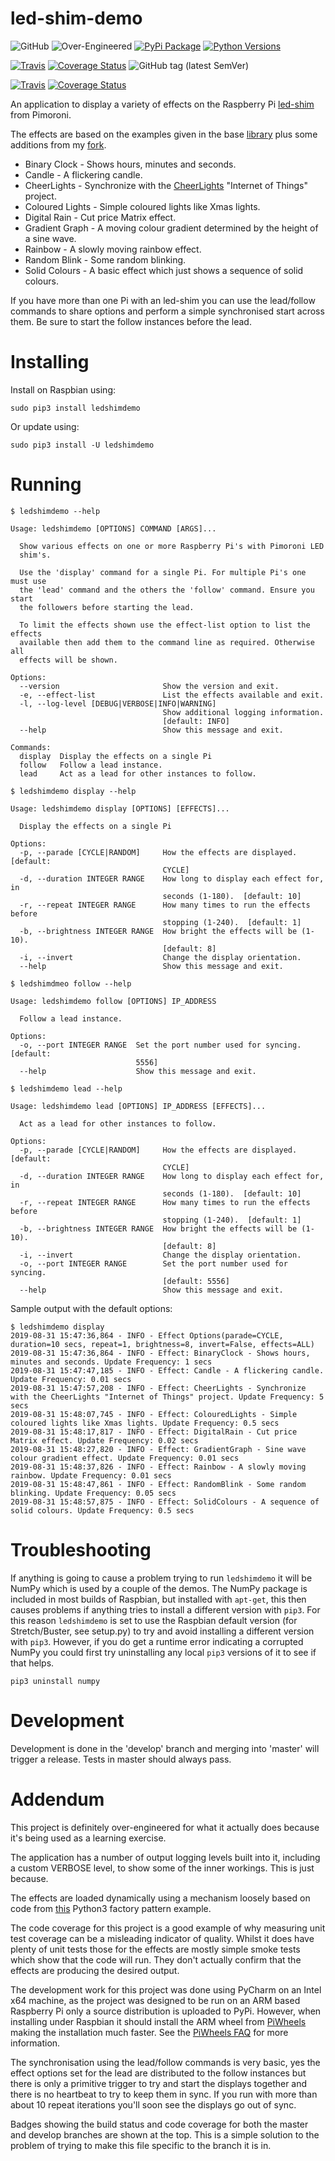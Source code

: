 # led-shim-demo

![GitHub](https://img.shields.io/github/license/RatJuggler/led-shim-demo)
![Over-Engineered](https://img.shields.io/badge/over--engineered-definitely-red)
[![PyPi Package](https://img.shields.io/pypi/v/ledshimdemo.svg)](https://pypi.python.org/pypi/ledshimdemo)
[![Python Versions](https://img.shields.io/pypi/pyversions/ledshimdemo.svg)](https://pypi.python.org/pypi/ledshimdemo)

[![Travis](https://img.shields.io/travis/com/RatJuggler/led-shim-demo/master.svg?label=master%20build)](https://travis-ci.org/RatJuggler/led-shim-demo)
[![Coverage Status](https://coveralls.io/repos/github/RatJuggler/led-shim-demo/badge.svg?branch=master)](https://coveralls.io/github/RatJuggler/led-shim-demo?branch=master)
![GitHub tag (latest SemVer)](https://img.shields.io/github/tag/RatJuggler/led-shim-demo)

[![Travis](https://img.shields.io/travis/com/RatJuggler/led-shim-demo/develop.svg?label=develop%20build)](https://travis-ci.org/RatJuggler/led-shim-demo)
[![Coverage Status](https://coveralls.io/repos/github/RatJuggler/led-shim-demo/badge.svg?branch=develop)](https://coveralls.io/github/RatJuggler/led-shim-demo?branch=develop)

An application to display a variety of effects on the Raspberry Pi [led-shim](https://shop.pimoroni.com/products/led-shim)
from Pimoroni.

The effects are based on the examples given in the base [library](https://github.com/pimoroni/led-shim) plus some 
additions from my [fork](https://github.com/RatJuggler/led-shim/tree/more-examples).

- Binary Clock - Shows hours, minutes and seconds.
- Candle - A flickering candle.
- CheerLights - Synchronize with the [CheerLights](https://cheerlights.com) "Internet of Things" project.
- Coloured Lights - Simple coloured lights like Xmas lights.
- Digital Rain - Cut price Matrix effect.
- Gradient Graph - A moving colour gradient determined by the height of a sine wave.
- Rainbow - A slowly moving rainbow effect.
- Random Blink - Some random blinking.
- Solid Colours - A basic effect which just shows a sequence of solid colours.

If you have more than one Pi with an led-shim you can use the lead/follow commands to share options and perform a simple
synchronised start across them. Be sure to start the follow instances before the lead.

# Installing

Install on Raspbian using:
```
sudo pip3 install ledshimdemo
```
Or update using:
```
sudo pip3 install -U ledshimdemo
```

# Running

```
$ ledshimdemo --help

Usage: ledshimdemo [OPTIONS] COMMAND [ARGS]...

  Show various effects on one or more Raspberry Pi's with Pimoroni LED
  shim's.

  Use the 'display' command for a single Pi. For multiple Pi's one must use
  the 'lead' command and the others the 'follow' command. Ensure you start
  the followers before starting the lead.

  To limit the effects shown use the effect-list option to list the effects
  available then add them to the command line as required. Otherwise all
  effects will be shown.

Options:
  --version                       Show the version and exit.
  -e, --effect-list               List the effects available and exit.
  -l, --log-level [DEBUG|VERBOSE|INFO|WARNING]
                                  Show additional logging information.
                                  [default: INFO]
  --help                          Show this message and exit.

Commands:
  display  Display the effects on a single Pi
  follow   Follow a lead instance.
  lead     Act as a lead for other instances to follow.

$ ledshimdemo display --help

Usage: ledshimdemo display [OPTIONS] [EFFECTS]...

  Display the effects on a single Pi

Options:
  -p, --parade [CYCLE|RANDOM]     How the effects are displayed.  [default:
                                  CYCLE]
  -d, --duration INTEGER RANGE    How long to display each effect for, in
                                  seconds (1-180).  [default: 10]
  -r, --repeat INTEGER RANGE      How many times to run the effects before
                                  stopping (1-240).  [default: 1]
  -b, --brightness INTEGER RANGE  How bright the effects will be (1-10).
                                  [default: 8]
  -i, --invert                    Change the display orientation.
  --help                          Show this message and exit.

$ ledshimdmeo follow --help

Usage: ledshimdemo follow [OPTIONS] IP_ADDRESS

  Follow a lead instance.

Options:
  -o, --port INTEGER RANGE  Set the port number used for syncing.  [default:
                            5556]
  --help                    Show this message and exit.

$ ledshimdemo lead --help

Usage: ledshimdemo lead [OPTIONS] IP_ADDRESS [EFFECTS]...

  Act as a lead for other instances to follow.

Options:
  -p, --parade [CYCLE|RANDOM]     How the effects are displayed.  [default:
                                  CYCLE]
  -d, --duration INTEGER RANGE    How long to display each effect for, in
                                  seconds (1-180).  [default: 10]
  -r, --repeat INTEGER RANGE      How many times to run the effects before
                                  stopping (1-240).  [default: 1]
  -b, --brightness INTEGER RANGE  How bright the effects will be (1-10).
                                  [default: 8]
  -i, --invert                    Change the display orientation.
  -o, --port INTEGER RANGE        Set the port number used for syncing.
                                  [default: 5556]
  --help                          Show this message and exit.
```

Sample output with the default options:

```
$ ledshimdemo display
2019-08-31 15:47:36,864 - INFO - Effect Options(parade=CYCLE, duration=10 secs, repeat=1, brightness=8, invert=False, effects=ALL)
2019-08-31 15:47:36,864 - INFO - Effect: BinaryClock - Shows hours, minutes and seconds. Update Frequency: 1 secs
2019-08-31 15:47:47,185 - INFO - Effect: Candle - A flickering candle. Update Frequency: 0.01 secs
2019-08-31 15:47:57,208 - INFO - Effect: CheerLights - Synchronize with the CheerLights "Internet of Things" project. Update Frequency: 5 secs
2019-08-31 15:48:07,745 - INFO - Effect: ColouredLights - Simple coloured lights like Xmas lights. Update Frequency: 0.5 secs
2019-08-31 15:48:17,817 - INFO - Effect: DigitalRain - Cut price Matrix effect. Update Frequency: 0.02 secs
2019-08-31 15:48:27,820 - INFO - Effect: GradientGraph - Sine wave colour gradient effect. Update Frequency: 0.01 secs
2019-08-31 15:48:37,826 - INFO - Effect: Rainbow - A slowly moving rainbow. Update Frequency: 0.01 secs
2019-08-31 15:48:47,861 - INFO - Effect: RandomBlink - Some random blinking. Update Frequency: 0.05 secs
2019-08-31 15:48:57,875 - INFO - Effect: SolidColours - A sequence of solid colours. Update Frequency: 0.5 secs
```

# Troubleshooting

If anything is going to cause a problem trying to run `ledshimdemo` it will be NumPy which is used by a couple of the 
demos. The NumPy package is included in most builds of Raspbian, but installed with `apt-get`, this then causes problems
if anything tries to install a different version with `pip3`. For this reason `ledshimdemo` is set to use the Raspbian
default version (for Stretch/Buster, see setup.py) to try and avoid installing a different version with `pip3`. However, 
if you do get a runtime error indicating a corrupted NumPy you could first try uninstalling any local `pip3` versions 
of it to see if that helps.
```
pip3 uninstall numpy
```

# Development

Development is done in the 'develop' branch and merging into 'master' will trigger a release. Tests in master should 
always pass.

# Addendum

This project is definitely over-engineered for what it actually does because it's being used as a learning exercise.

The application has a number of output logging levels built into it, including a custom VERBOSE level, to show some of
the inner workings. This is just because.

The effects are loaded dynamically using a mechanism loosely based on code from
[this](https://github.com/BNMetrics/factory_pattern_sample) Python3 factory pattern example.

The code coverage for this project is a good example of why measuring unit test coverage can be a misleading indicator
of quality. Whilst it does have plenty of unit tests those for the effects are mostly simple smoke tests which show that
the code will run. They don't actually confirm that the effects are producing the desired output.

The development work for this project was done using PyCharm on an Intel x64 machine, as the
project was designed to be run on an ARM based Raspberry Pi only a source distribution is uploaded to PyPi. However,
when installing under Raspbian it should install the ARM wheel from [PiWheels](https://www.piwheels.hostedpi.com/)
making the installation much faster. See the [PiWheels FAQ](https://www.piwheels.hostedpi.com/faq.html) for more
information.

The synchronisation using the lead/follow commands is very basic, yes the effect options set for the lead are
distributed to the follow instances but there is only a primitive trigger to try and start the displays together and
there is no heartbeat to try to keep them in sync. If you run with more than about 10 repeat iterations you'll soon see
the displays go out of sync.    

Badges showing the build status and code coverage for both the master and develop branches are shown at the top. This is
 a simple solution to the problem of trying to make this file specific to the branch it is in.
